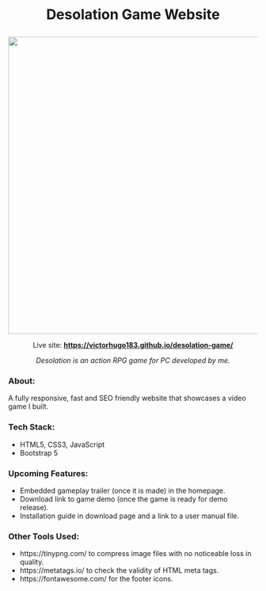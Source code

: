 # <p align="center">Desolation Game Website</p>

<p align="center" class="bg-red">
  <a href="https://victorhugo183.github.io/desolation-game/" target="_blank">
    <img width="600" src="https://user-images.githubusercontent.com/60555502/153607084-23e7598d-ab6f-4964-908c-733e881ca770.png" />
  </a>
</p>

<p align="center">
  Live site: <strong><a href="https://victorhugo183.github.io/desolation-game/" target="_blank">https://victorhugo183.github.io/desolation-game/</a></strong>
</p>

<p align="center"><em>Desolation is an action RPG game for PC developed by me.</em></p>

### About:
A fully responsive, fast and SEO friendly website that showcases a video game I built.

### Tech Stack:
<ul>
  <li> HTML5, CSS3, JavaScript</li>
  <li> Bootstrap 5 </li>
</ul>

### Upcoming Features:
<ul>
  <li> Embedded gameplay trailer (once it is made) in the homepage. </li>
  <li> Download link to game demo (once the game is ready for demo release). </li>
  <li> Installation guide in download page and a link to a user manual file. </li>
</ul>
 
### Other Tools Used:
<ul>
  <li> https://tinypng.com/ to compress image files with no noticeable loss in quality. </li>
  <li> https://metatags.io/ to check the validity of HTML meta tags. </li>
  <li> https://fontawesome.com/ for the footer icons. </li>
</ul>
